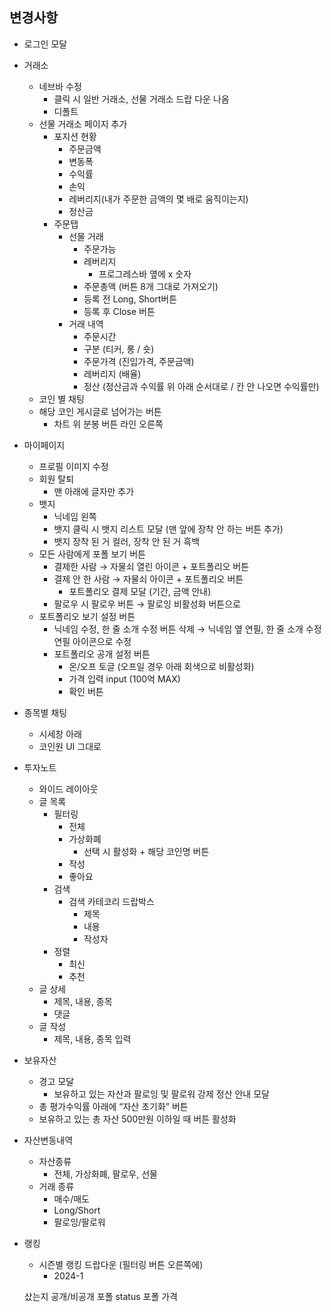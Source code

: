 ## 변경사항

- 로그인 모달
- 거래소
    - 네브바 수정
        - 클릭 시 일반 거래소, 선물 거래소 드랍 다운 나옴
        - 디폴트
    - 선물 거래소 페이지 추가
        - 포지션 현황
            - 주문금액
            - 변동폭
            - 수익률
            - 손익
            - 레버리지(내가 주문한 금액의 몇 배로 움직이는지)
            - 정산금
        - 주문탭
            - 선물 거래
                - 주문가능
                - 레버리지
                    - 프로그레스바 옆에 x 숫자
                - 주문총액 (버튼 8개 그대로 가져오기)
                - 등록 전 Long, Short버튼
                - 등록 후 Close 버튼
            - 거래 내역
                - 주문시간
                - 구분 (티커, 롱 / 숏)
                - 주문가격 (진입가격, 주문금액)
                - 레버리지 (배율)
                - 정산 (정산금과 수익률 위 아래 순서대로 / 칸 안 나오면 수익률만)
    - 코인 별 채팅
    - 해당 코인 게시글로 넘어가는 버튼
        - 차트 위 분봉 버튼 라인 오른쪽
- 마이페이지
    - 프로필 이미지 수정
    - 회원 탈퇴
        - 맨 아래에 글자만 추가
    - 뱃지
        - 닉네임 왼쪽
        - 뱃지 클릭 시 뱃지 리스트 모달 (맨 앞에 장착 안 하는 버튼 추가)
        - 뱃지 장착 된 거 컬러, 장착 안 된 거 흑백
    - 모든 사람에게 포폴 보기 버튼
        - 결제한 사람 → 자물쇠 열린 아이콘 + 포트폴리오 버튼
        - 결제 안 한 사람 → 자물쇠 아이콘 + 포트폴리오 버튼
            - 포트폴리오 결제 모달 (기간, 금액 안내)
        - 팔로우 시 팔로우 버튼 → 팔로잉 비활성화 버튼으로
    - 포트폴리오 보기 설정 버튼
        - 닉네임 수정, 한 줄 소개 수정 버튼 삭제 → 닉네임 옆 연필, 한 줄 소개 수정 연필 아이콘으로 수정
        - 포트폴리오 공개 설정 버튼
            - 온/오프 토글 (오프일 경우 아래 회색으로 비활성화)
            - 가격 입력 input (100억 MAX)
            - 확인 버튼
- 종목별 채팅
    - 시세창 아래
    - 코인원 UI 그대로
- 투자노트
    - 와이드 레이아웃
    - 글 목록
        - 필터링
            - 전체
            - 가상화폐
                - 선택 시 활성화 + 해당 코인명 버튼
            - 작성
            - 좋아요
        - 검색
            - 검색 카테코리 드랍박스
                - 제목
                - 내용
                - 작성자
        - 정렬
            - 최신
            - 추천
    - 글 상세
        - 제목, 내용, 종목
        - 댓글
    - 글 작성
        - 제목, 내용, 종목 입력
- 보유자산
    - 경고 모달
        - 보유하고 있는 자산과 팔로잉 및 팔로워 강제 정산 안내 모달
    - 총 평가수익률 아래에 “자산 초기화” 버튼
    - 보유하고 있는 총 자산 500만원 이하일 때 버튼 활성화
- 자산변동내역
    - 자산종류
        - 전체, 가상화폐, 팔로우, 선물
    - 거래 종류
        - 매수/매도
        - Long/Short
        - 팔로잉/팔로워
- 랭킹
    - 시즌별 랭킹 드랍다운 (필터링 버튼 오른쪽에)
        - 2024-1
    
    샀는지 공개/비공개 포폴 status 포폴 가격
